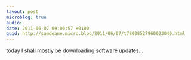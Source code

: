 ```yaml
---
layout: post
microblog: true
audio: 
date: 2011-06-07 09:00:57 +0100
guid: http://samdeane.micro.blog/2011/06/07/t78008527960023040.html
---
```

today I shall mostly be downloading software updates...

